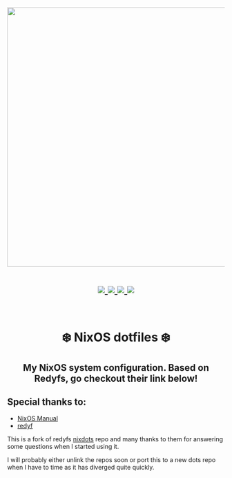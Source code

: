 <h1 align="center">
<a href='#'><img src="https://raw.githubusercontent.com/catppuccin/catppuccin/main/assets/palette/macchiato.png" width="600px"/></a>
  <br>
  <br>
  <div>
    <a href="https://github.com/will-byrne/dots/issues">
        <img src="https://img.shields.io/github/issues/will-byrne/dots?color=fab387&labelColor=303446&style=for-the-badge">
    </a>
    <a href="https://github.com/will-byrne/dots/stargazers">
        <img src="https://img.shields.io/github/stars/will-byrne/dots?color=ca9ee6&labelColor=303446&style=for-the-badge">
    </a>
    <a href="https://github.com/will-byrne/dots/">
        <img src="https://img.shields.io/github/repo-size/will-byrne/dots?color=ea999c&labelColor=303446&style=for-the-badge">
    </a>
    <a href="https://github.com/will-byrne/dots/blob/master/LICENSE">
        <img src="https://img.shields.io/static/v1.svg?style=for-the-badge&label=License&message=MIT&logoColor=ca9ee6&colorA=313244&colorB=cba6f7"/>
    </a>
    <br>
    </div>
   </h1>
   <br>

<div align="center">
<h1>
❄️ NixOS dotfiles ❄️
</h1>
</div>
<h2 align="center">My NixOS system configuration. Based on Redyfs, go checkout their link below!</h2>

## Special thanks to:

- [NixOS Manual](https://nixos.org/manual/nixos/stable/)
- [redyf](https://github.com/redyf)

This is a fork of redyfs [nixdots](http://github.com/redyf/nixdots) repo and many thanks to them for answering some questions when I started using it.

I will probably either unlink the repos soon or port this to a new dots repo when I have to time as it has diverged quite quickly.

